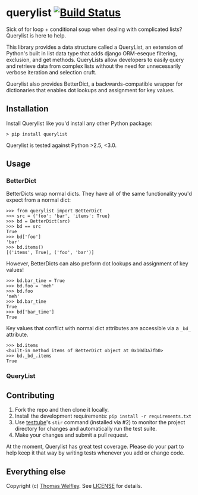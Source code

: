 # querylist [![Build Status](https://travis-ci.org/thomasw/querylist.png)](https://travis-ci.org/thomasw/querylist)

Sick of for loop + conditional soup when dealing with complicated lists?
Querylist is here to help.

This library provides a data structure called a QueryList, an extension of
Python's built in list data type that adds django ORM-eseque filtering,
exclusion, and get methods. QueryLists allow developers to easily query and
retrieve data from complex lists without the need for unnecessarily verbose
iteration and selection cruft.

Querylist also provides BetterDict, a backwards-compatible wrapper for
dictionaries that enables dot lookups and assignment for key values.

## Installation

Install Querylist like you'd install any other Python package:

    > pip install querylist

Querylist is tested against Python >2.5, <3.0.

## Usage

### BetterDict

BetterDicts wrap normal dicts. They have all of the same functionality you'd
expect from a normal dict:

    >>> from querylist import BetterDict
    >>> src = {'foo': 'bar', 'items': True}
    >>> bd = BetterDict(src)
    >>> bd == src
    True
    >>> bd['foo']
    'bar'
    >>> bd.items()
    [('items', True), ('foo', 'bar')]

However, BetterDicts can also preform dot lookups and assignment of key
values!

    >>> bd.bar_time = True
    >>> bd.foo = 'meh'
    >>> bd.foo
    'meh'
    >>> bd.bar_time
    True
    >>> bd['bar_time']
    True

Key values that conflict with normal dict attributes are accessible via a
`_bd_` attribute.

    >>> bd.items
    <built-in method items of BetterDict object at 0x10d3a7fb0>
    >>> bd._bd_.items
    True

### QueryList

## Contributing

1. Fork the repo and then clone it locally.
2. Install the development requirements: `pip install -r requirements.txt`
3. Use [testtube](https://github.com/thomasw/testtube/)'s `stir` command
(installed via #2) to monitor the project directory for changes and
automatically run the test suite.
4. Make your changes and submit a pull request.

At the moment, Querylist has great test coverage. Please do your part to help
keep it that way by writing tests whenever you add or change code.

## Everything else

Copyright (c) [Thomas Welfley](http://welfley.me). See
[LICENSE](https://github.com/thomasw/querylist/blob/master/LICENSE) for
details.
